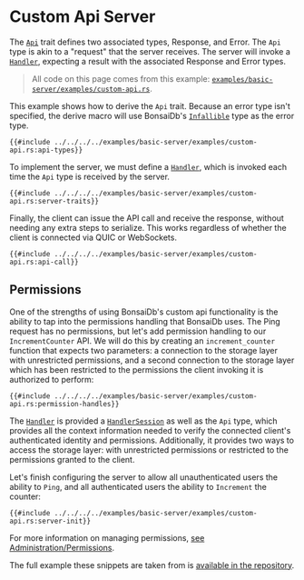 # Custom Api Server

The [`Api`]({{DOCS_BASE_URL}}/bonsaidb/core/api/trait.Api.html) trait defines two associated types, Response, and Error. The `Api` type is akin to a "request" that the server receives. The server will invoke a [`Handler`][handler], expecting a result with the associated Response and Error types.

> All code on this page comes from this example: [`examples/basic-server/examples/custom-api.rs`][full-example].

This example shows how to derive the `Api` trait. Because an error type isn't specified, the derive macro will use BonsaiDb's [`Infallible`]({{DOCS_BASE_URL}}/bonsaidb/core/api/enum.Infallible.html) type as the error type.

```rust,noplayground,no_run
{{#include ../../../../examples/basic-server/examples/custom-api.rs:api-types}}
```

To implement the server, we must define a [`Handler`][handler], which is invoked each time the `Api` type is received by the server.

```rust,noplayground,no_run
{{#include ../../../../examples/basic-server/examples/custom-api.rs:server-traits}}
```

Finally, the client can issue the API call and receive the response, without needing any extra steps to serialize. This works regardless of whether the client is connected via QUIC or WebSockets.

```rust,noplayground,no_run
{{#include ../../../../examples/basic-server/examples/custom-api.rs:api-call}}
```

## Permissions

One of the strengths of using BonsaiDb's custom api functionality is the ability to tap into the permissions handling that BonsaiDb uses. The Ping request has no permissions, but let's add permission handling to our `IncrementCounter` API. We will do this by creating an `increment_counter` function that expects two parameters: a connection to the storage layer with unrestricted permissions, and a second connection to the storage layer which has been restricted to the permissions the client invoking it is authorized to perform:

```rust,noplayground,no_run
{{#include ../../../../examples/basic-server/examples/custom-api.rs:permission-handles}}
```

The [`Handler`][handler] is provided a [`HandlerSession`][handler-session] as well as the `Api` type, which provides all the context information needed to verify the connected client's authenticated identity and permissions. Additionally, it provides two ways to access the storage layer: with unrestricted permissions or restricted to the permissions granted to the client.

Let's finish configuring the server to allow all unauthenticated users the ability to `Ping`, and all authenticated users the ability to `Increment` the counter:

```rust,noplayground,no_run
{{#include ../../../../examples/basic-server/examples/custom-api.rs:server-init}}
```

For more information on managing permissions, [see Administration/Permissions](../../administration/permissions.md).

The full example these snippets are taken from is [available in the repository][full-example].

[handler]: {{DOCS_BASE_URL}}/bonsaidb/server/api/trait.Handler.html
[handler-session]: {{DOCS_BASE_URL}}/bonsaidb/server/api/struct.HandlerSession.html
[full-example]: {{REPO_BASE_URL}}/examples/basic-server/examples/custom-api.rs
